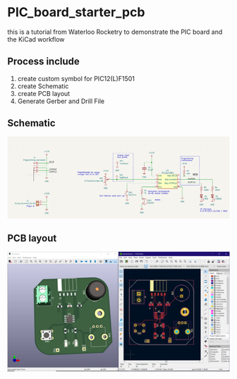 # PIC_board_starter_pcb
this is a tutorial from Waterloo Rocketry to demonstrate the PIC board and the KiCad workflow

## Process include
1. create custom symbol for PIC12(L)F1501
2. create Schematic
3. create PCB layout  
4. Generate Gerber and Drill File

## Schematic
![schematic](./images/schematic.PNG?raw=true)

## PCB layout 
![pcb_layout](./images/PCB_layout.PNG?raw=true)
